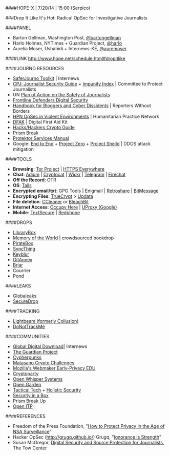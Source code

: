 ####HOPE-X | 7/20/14 | 15:00 (Serpico)

###Drop It Like It's Hot: Radical OpSec for Investigative Journalists

####PANEL
* Barton Gellman, Washington Post, [@bartongellman](https://twitter.com/bartongellman)
* Harlo Holmes, NYTimes + Guardian Project, [@harlo](https://twitter.com/harlo)
* Aurelia Moser, Ushahidi + Internews-KE, [@auremoser](https://twitter.com/auremoser)

####LINK
<http://www.hope.net/schedule.html#dropitlike>

####JOURNO RESOURCES
* [SaferJourno Toolkit](https://saferjourno.internews.org/) | Internews
* [CPJ: Journalist Security Guide](https://cpj.org/reports/2012/04/journalist-security-guide.php) + [Impunity Index](https://cpj.org/reports/2014/04/impunity-index-getting-away-with-murder.php) | Committee to Protect Journalists
* UN [Plan of Action on the Safety of Journalists](http://www.unesco.org/new/en/communication-and-information/freedom-of-expression/safety-of-journalists/un-plan-of-action/)
* [Frontline Defenders Digital Security](http://frontlinedefenders.org/digital-security)
* [Handbook for Bloggers and Cyber Dissidents](http://www.rsf.org/IMG/pdf/guide_gb_md-2.pdf) | Reporters Without Borders
* [HPN OpSec in Violent Environments](http://www.odihpn.org/index.php?option=com_k2&view=item&layout=item&id=3159) | Humanitarian Practice Network
* [DFAK](https://digitaldefenders.org/digitalfirstaid/) | Digital First Aid Kit
* [Hacks/Hackers Crypto Guide](https://github.com/hackshackers/hhnyc-crypto/)
* [Prism Break](https://prism-break.org/en/all/)
* [Protektor Services Manual](http://protektor-blog.blogspot.com/)
* Google: [End to End](https://code.google.com/p/end-to-end/) + [Project Zero](http://googleprojectzero.blogspot.com/2014/07/announcing-project-zero.html) + [Project Sheild](https://projectshield.withgoogle.com/en/) | DDOS attack mitigation

####TOOLS
* **Browsing**: [Tor Project](https://www.torproject.org/) | [HTTPS Everywhere](https://www.eff.org/https-everywhere)
* **Chat**: [Adium](https://adium.im/) | [Cryptocat](https://crypto.cat/) | [Wickr](https://www.wickr.com/) | [Telegram](https://telegram.org/) | [Firechat](https://opengarden.com/firechat)
* **Off the Record**: OTR
* **OS**: [Tails](https://tails.boum.org/)
* **Encrypted email/txt**: GPG Tools | Enigmail | [Retroshare](http://retroshare.sourceforge.net/) | [BitMessage](https://bitmessage.org/wiki/Main_Page)
* **Encrypting Files**: [TrueCrypt](http://truecrypt.sourceforge.net/) > [Updata](http://istruecryptauditedyet.com/)
* **File deletion**: [CCleaner](http://www.piriform.com/mac/ccleaner) or [BleachBit](http://bleachbit.sourceforge.net/)
* **Internet Access**: [Occupy Here](http://occupyhere.org/) | [UProxy (Google)](https://www.uproxy.org/)
* **Mobile**: [TextSecure](https://github.com/WhisperSystems/TextSecure/) | [Redphone](https://play.google.com/store/apps/details?id=org.thoughtcrime.redphone&hl=en)

####DROPS
* [LibraryBox](http://jasongriffey.net/librarybox/)
* [Memory of the World](https://github.com/marcellmars/letssharebooks) | crowdsourced bookdrop
* [PirateBox](http://daviddarts.com/piratebox-diy/)
* [SyncThing](http://syncthing.net/)
* [Keyblur](https://github.com/mozilla/keyblur)
* [GitAnnex](https://git-annex.branchable.com/)
* [Briar](http://www.briarsecurity.co.uk/)
* Courrier
* Pond

####LEAKS
* [Globaleaks](https://globaleaks.org/)
* [SecureDrop](https://pressfreedomfoundation.org/securedrop)

####TRACKING
* [Lightbeam (formerly Collusion)](https://www.mozilla.org/en-US/lightbeam/)
* [DoNotTrackMe](https://addons.mozilla.org/en-US/firefox/addon/donottrackplus/)

####COMMUNITIES
* [Global Digital Download](https://internews.org/GlobalDigitalDownload/archive?r=All&t=All&topic=All&page=176&device=jhzozfip)| Internews
* [The Guardian Project](https://guardianproject.info/)
* [Cypherpunks](https://www.cypherpunks.to/)
* [Matasano Crypto Challenges](http://matasano.com/#overview)
* [Mozilla's Webmaker Early-Privacy EDU](https://webmaker.org/en-US/privacy-makes)
* [Cryptoparty](https://www.cryptoparty.in/)
* [Open Whisper Systems](https://whispersystems.org/)
* [Open Garden](https://opengarden.com/apps)
* [Tactical Tech](https://www.tacticaltech.org/) + [Holistic Security](https://tacticaltech.org/holistic-security)
* [Security in a Box](https://securityinabox.org/)
* [Prism Break Up](http://prismbreakup.org/)
* [Open ITP](https://openitp.org/sup/)

####REFERENCES
* Freedom of the Press Foundation, "[How to Protect Privacy in the Age of NSA Surveillance](https://pressfreedomfoundation.org/encryption-works)"
* Hacker OpSec (http://grugq.github.io/)
Grugq, "[Ignorance is Strength](http://grugq.github.io/blog/2013/06/13/ignorance-is-strength/)"
* Susan McGregor, [Digital Security and Source Protection for Journalists](http://susanemcg.gitbooks.io/digital-security-for-journalists/), The Tow Center